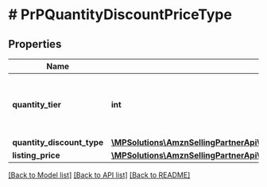 # # PrPQuantityDiscountPriceType

## Properties

Name | Type | Description | Notes
------------ | ------------- | ------------- | -------------
**quantity_tier** | **int** | Indicates at what quantity this price becomes active. |
**quantity_discount_type** | [**\MPSolutions\AmznSellingPartnerApi\Models\ProductPricing\PrPQuantityDiscountType**](PrPQuantityDiscountType.md) |  |
**listing_price** | [**\MPSolutions\AmznSellingPartnerApi\Models\ProductPricing\PrPMoneyType**](PrPMoneyType.md) |  |

[[Back to Model list]](../../README.md#models) [[Back to API list]](../../README.md#endpoints) [[Back to README]](../../README.md)
